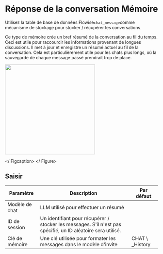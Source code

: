 # Réponse de la conversation Mémoire

Utilisez la table de base de données Flowise`chat_message`comme mécanisme de stockage pour stocker / récupérer les conversations.

Ce type de mémoire crée un bref résumé de la conversation au fil du temps. Ceci est utile pour raccourcir les informations provenant de longues discussions. Il met à jour et enregistre un résumé actuel au fil de la conversation. Cela est particulièrement utile pour les chats plus longs, où la sauvegarde de chaque message passé prendrait trop de place.

<gigne> <img src = "../../../. GitBook / Assets / Image (3) (1) (1) (1) (2) .png" alt = "" width = "296"> <Figcaption> </ Figcaption> </ Figure>

## Saisir

| Paramètre | Description | Par défaut |
| ---------- | ----------------------------------------------------------------------------- | ------------- |
| Modèle de chat | LLM utilisé pour effectuer un résumé |               |
| ID de session | Un identifiant pour récupérer / stocker les messages. S'il n'est pas spécifié, un ID aléatoire sera utilisé. |               |
| Clé de mémoire | Une clé utilisée pour formater les messages dans le modèle d'invite | CHAT \ _History |
